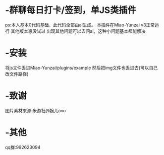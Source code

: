 # -群聊每日打卡/签到，单JS类插件

ps:本人基本0代码基础，此代码全部由ai生成。
本插件在Miao-Yunzai v3正常运行
其他版本崽没试过
出现其他问题可以去问ai，这种小问题基本都能解决

# -安装
将js文件丢进Miao-Yunzai/plugins/example
然后把img文件也丢进去(可以自己改文件路径)

# -致谢
图片素材来源:米游社@婉儿ovo

# -其他
qq群:992623094
